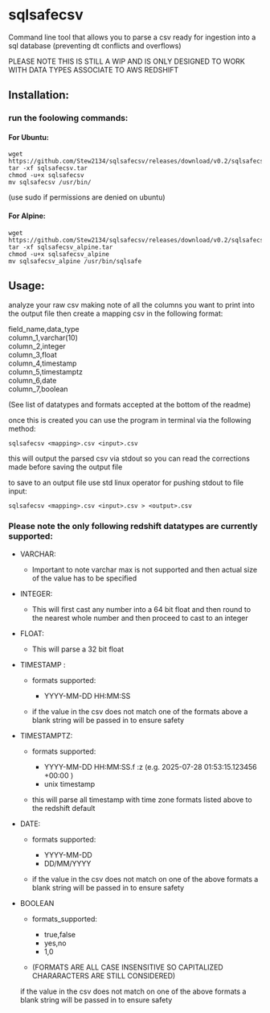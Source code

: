 # sqlsafecsv
Command line tool that allows you to parse a csv ready for ingestion into a sql database (preventing dt conflicts and overflows)

PLEASE NOTE THIS IS STILL A WIP AND IS ONLY DESIGNED TO WORK WITH DATA TYPES ASSOCIATE TO AWS REDSHIFT

## Installation:

### run the foolowing commands:

#### For Ubuntu:  
```
wget https://github.com/Stew2134/sqlsafecsv/releases/download/v0.2/sqlsafecsv.tar
tar -xf sqlsafecsv.tar
chmod -u+x sqlsafecsv
mv sqlsafecsv /usr/bin/
```

(use sudo if permissions are denied on ubuntu)    

#### For Alpine:  
```
wget https://github.com/Stew2134/sqlsafecsv/releases/download/v0.2/sqlsafecsv_alpine
tar -xf sqlsafecsv_alpine.tar
chmod -u+x sqlsafecsv_alpine
mv sqlsafecsv_alpine /usr/bin/sqlsafe
```

## Usage:

analyze your raw csv making note of all the columns you want to print into the output file
then create a mapping csv in the following format:

field_name,data_type  
column_1,varchar(10)  
column_2,integer  
column_3,float  
column_4,timestamp  
column_5,timestamptz  
column_6,date  
column_7,boolean  

(See list of datatypes and formats accepted at the bottom of the readme)  

once this is created you can use the program in terminal via the following method:  

```
sqlsafecsv <mapping>.csv <input>.csv
```

this will output the parsed csv via stdout so you can read the corrections made before saving the output file  

to save to an output file use std linux operator for pushing stdout to file input:  

```
sqlsafecsv <mapping>.csv <input>.csv > <output>.csv
```

### Please note the only following redshift datatypes are currently supported:

- VARCHAR:
    - Important to note varchar max is not supported and then actual size of the value has to be specified 

- INTEGER:
    - This will first cast any number into a 64 bit float and then round to the nearest whole number and then proceed to cast to an integer 

- FLOAT:
    - This will parse a 32 bit float 

- TIMESTAMP : 
    - formats supported: 
        - YYYY-MM-DD HH:MM:SS 

    - if the value in the csv does not match one of the formats above a blank string will be passed in to ensure safety 

- TIMESTAMPTZ: 
    - formats supported: 
        - YYYY-MM-DD HH:MM:SS.f :z (e.g. 2025-07-28 01:53:15.123456 +00:00 ) 
        - unix timestamp 

    - this will parse all timestamp with time zone formats listed above to the redshift default 

- DATE: 
    - formats supported: 
        - YYYY-MM-DD 
        - DD/MM/YYYY  

    - if the value in the csv does not match on one of the above formats a blank string will be passed in to ensure safety 

- BOOLEAN 
    - formats_supported: 
        - true,false 
        - yes,no 
        - 1,0 

    - (FORMATS ARE ALL CASE INSENSITIVE SO CAPITALIZED CHARARACTERS ARE STILL CONSIDERED) 

    if the value in the csv does not match on one of the above formats a blank string will be passed in to ensure safety 
